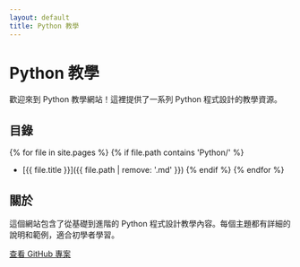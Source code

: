 ```yaml
---
layout: default
title: Python 教學
---
```


# Python 教學

歡迎來到 Python 教學網站！這裡提供了一系列 Python 程式設計的教學資源。

## 目錄

{% for file in site.pages %}
  {% if file.path contains 'Python/' %}
* [{{ file.title }}]({{ file.path | remove: '.md' }})
  {% endif %}
{% endfor %}

## 關於

這個網站包含了從基礎到進階的 Python 程式設計教學內容。每個主題都有詳細的說明和範例，適合初學者學習。

[查看 GitHub 專案](https://github.com/Cheng511/python_teach) 